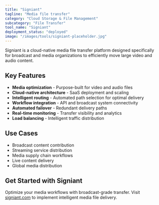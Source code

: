```yaml
---
title: "Signiant"
tagline: "Media file transfer"
category: "Cloud Storage & File Management"
subcategory: "File Transfer"
tool_name: "Signiant"
deployment_status: "deployed"
image: "/images/tools/signiant-placeholder.jpg"
---
```

Signiant is a cloud-native media file transfer platform designed specifically for broadcast and media organizations to efficiently move large video and audio content.

## Key Features

- **Media optimization** - Purpose-built for video and audio files
- **Cloud-native architecture** - SaaS deployment and scaling
- **Intelligent routing** - Automated path selection for optimal delivery
- **Workflow integration** - API and broadcast system connectivity
- **Automated failover** - Redundant delivery paths
- **Real-time monitoring** - Transfer visibility and analytics
- **Load balancing** - Intelligent traffic distribution

## Use Cases

- Broadcast content contribution
- Streaming service distribution
- Media supply chain workflows
- Live content delivery
- Global media distribution

## Get Started with Signiant

Optimize your media workflows with broadcast-grade transfer. Visit [signiant.com](https://www.signiant.com) to implement intelligent media file delivery.